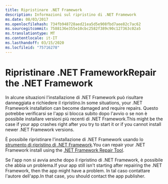 ```yaml
---
title: Ripristinare .NET Framework
description: Informazioni sul ripristino di .NET Framework
ms.date: 08/03/2017
ms.openlocfilehash: 734fb948728aed21ea5d5e908fbd7aee82c7ac62
ms.sourcegitcommit: 7588136e355e10cbc2582f389c90c127363c02a5
ms.translationtype: MT
ms.contentlocale: it-IT
ms.lasthandoff: 03/15/2020
ms.locfileid: "75716278"
---
```

# <a name="repair-the-net-framework"></a><span data-ttu-id="d1e2a-103">Ripristinare .NET Framework</span><span class="sxs-lookup"><span data-stu-id="d1e2a-103">Repair the .NET Framework</span></span>

<span data-ttu-id="d1e2a-104">In alcune situazioni l'installazione di .NET Framework può risultare danneggiata e richiedere il ripristino.</span><span class="sxs-lookup"><span data-stu-id="d1e2a-104">In some situations, your .NET Framework installation can become damaged and require repairs.</span></span> <span data-ttu-id="d1e2a-105">Questo potrebbe verificarsi se l'app si blocca subito dopo l'avvio o se non è possibile installare versioni più recenti di .NET Framework.</span><span class="sxs-lookup"><span data-stu-id="d1e2a-105">This might be the case if your app crashes right after you try to start it or if you cannot install newer .NET Framework versions.</span></span>

<span data-ttu-id="d1e2a-106">È possibile ripristinare l'installazione di .NET Framework usando lo [strumento di ripristino di .NET Framework](https://download.microsoft.com/download/2/B/D/2BDE5459-2225-48B8-830C-AE19CAF038F1/NetFxRepairTool.exe).</span><span class="sxs-lookup"><span data-stu-id="d1e2a-106">You can repair your .NET Framework install using the [.NET Framework Repair Tool](https://download.microsoft.com/download/2/B/D/2BDE5459-2225-48B8-830C-AE19CAF038F1/NetFxRepairTool.exe).</span></span>

<span data-ttu-id="d1e2a-107">Se l'app non si avvia anche dopo il ripristino di .NET Framework, è possibile che abbia un problema.</span><span class="sxs-lookup"><span data-stu-id="d1e2a-107">If your app still isn't starting after repairing the .NET Framework, then the app might have a problem.</span></span> <span data-ttu-id="d1e2a-108">In tal caso contattare l'autore dell'app.</span><span class="sxs-lookup"><span data-stu-id="d1e2a-108">In that case, you should contact the app publisher.</span></span>
